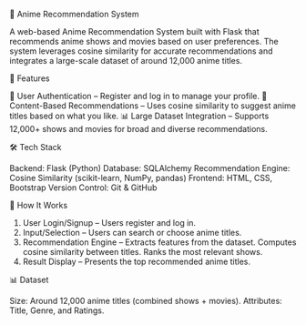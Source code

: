 🎌 Anime Recommendation System

A web-based Anime Recommendation System built with Flask that recommends anime shows and movies based on user preferences. The system leverages cosine similarity for accurate recommendations and integrates a large-scale dataset of around 12,000 anime titles.

🚀 Features

🔑 User Authentication – Register and log in to manage your profile.
🎥 Content-Based Recommendations – Uses cosine similarity to suggest anime titles based on what you like.
📊 Large Dataset Integration – Supports 12,000+ shows and movies for broad and diverse recommendations.

🛠️ Tech Stack

Backend: Flask (Python)
Database: SQLAlchemy
Recommendation Engine: Cosine Similarity (scikit-learn, NumPy, pandas)
Frontend: HTML, CSS, Bootstrap
Version Control: Git & GitHub

🧮 How It Works

1. User Login/Signup – Users register and log in.
2. Input/Selection – Users can search or choose anime titles.
3. Recommendation Engine –
   Extracts features from the dataset.
   Computes cosine similarity between titles.
   Ranks the most relevant shows.
4. Result Display – Presents the top recommended anime titles.

📊 Dataset

Size: Around 12,000 anime titles (combined shows + movies).
Attributes: Title, Genre, and Ratings.
